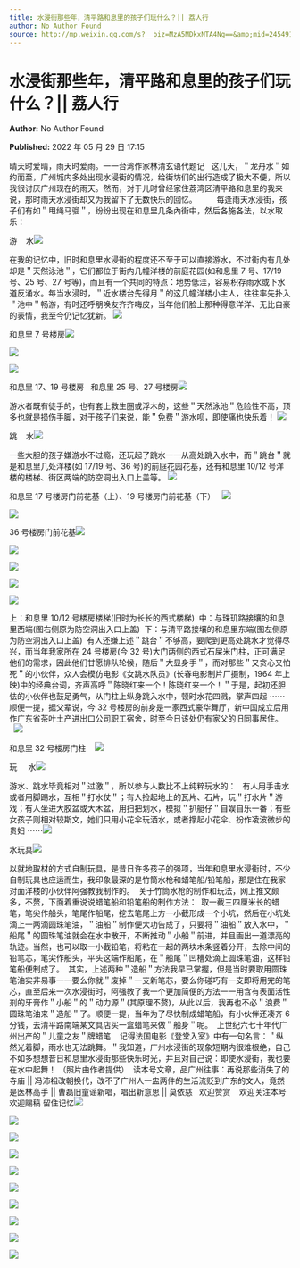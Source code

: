 ```yaml
---
title: 水浸街那些年，清平路和息里的孩子们玩什么？|| 荔人行
author: No Author Found
source: http://mp.weixin.qq.com/s?__biz=MzA5MDkxNTA4Ng==&amp;mid=2454912283&amp;idx=1&amp;sn=7d1922b8cd27b399853ede0e8d0a620d&amp;chksm=87a2357ab0d5bc6c293fdb735b953a837bc9c0b9e0820f76b56ea276c2990fa709ae55d7b8b2#rd
---
```


# 水浸街那些年，清平路和息里的孩子们玩什么？|| 荔人行

**Author:** No Author Found

**Published:** 2022 年 05 月 29 日 17:15

晴天时爱晴，雨天时爱雨。一一台湾作家林清玄语代题记   这几天，＂龙舟水＂如约而至，广州城内多处出现水浸街的情况，给街坊们的出行造成了极大不便，所以我很讨厌广州现在的雨天。然而，对于儿时曾经家住荔湾区清平路和息里的我来说，那时雨天水浸街却又为我留下了无数快乐的回忆。         每逢雨天水浸街，孩子们有如＂甩绳马骝＂，纷纷出现在和息里几条內街中，然后各施各法，以水取乐：

游    水![](https://mmbiz.qpic.cn/mmbiz_png/Ljib4So7yuWiaALjnzESrlKWU3nx41KuYllLK75icpicf7icI6VgvSVNI9WLA0sO300MJUIombNCqziaToh8rkKcJthQ/640?wx_fmt=png)

在我的记忆中，旧时和息里水浸街的程度还不至于可以直接游水，不过街内有几处却是＂天然泳池＂，它们都位于街内几幢洋楼的前庭花园(如和息里 7 号、17/19 号、25 号、27 号等)，而且有一个共同的特点：地势低洼，容易积存雨水或下水道反涌水。每当水浸时，＂近水楼台先得月＂的这几幢洋楼小主人，往往率先扑入＂池中＂畅游，有时还呼朋唤友齐齐嗨皮，当年他们脸上那种得意洋洋、无比自豪的表情，我至今仍记忆犹新。 ![](https://mmbiz.qpic.cn/mmbiz_png/Ljib4So7yuWiaALjnzESrlKWU3nx41KuYllLK75icpicf7icI6VgvSVNI9WLA0sO300MJUIombNCqziaToh8rkKcJthQ/640?wx_fmt=png)

和息里 7 号楼房![](https://mmbiz.qpic.cn/mmbiz_png/Ljib4So7yuWhtORlcK9jCN0Fe2fDxqslaEpoAHPzAqpDOIOPOwg5nDCticZc9YkWpianhjiclpHd6V7pNIibb9CLzuA/640?wx_fmt=png)

![](https://mmbiz.qpic.cn/mmbiz_jpg/PJWG74pLsMZOE9qOVNoklnKuLibibstt6xDMLibwCLmx45Dxxbd7MPVhbNx3HTOSb8SfrPvbHeOLU0LRfravdhZRA/640)

![](https://mmbiz.qpic.cn/mmbiz_png/Ljib4So7yuWhtORlcK9jCN0Fe2fDxqslab89fZeJ2lMBRSibYInTpDxeA5hYAyK245icEzC8HyrWRVrfKicXm2iaIeg/640?wx_fmt=png)

和息里 17、19 号楼房   和息里 25 号、27 号楼房![](https://mmbiz.qpic.cn/mmbiz_jpg/PJWG74pLsMZOE9qOVNoklnKuLibibstt6xAAGoPGdrJv12elNRjZ6SRWiao4BUDibA1oh3eRVVibEt3XlvRDr6DyCIw/640)

游水者既有徒手的，也有套上救生圈或浮木的，这些＂天然泳池＂危险性不高，顶多也就是损伤手脚，对于孩子们来说，能＂免费＂游水呗，即使痛也快乐着！ ![](https://mmbiz.qpic.cn/mmbiz_jpg/PJWG74pLsMZOE9qOVNoklnKuLibibstt6xlJfo0hxvgEPCttz8hXoZ55Nkd18SgQrPuPkPUR5SzjbMM50jX05YYw/640)

跳    水![](https://mmbiz.qpic.cn/mmbiz_jpg/PJWG74pLsMZOE9qOVNoklnKuLibibstt6xtRxThDkIhg8XkuTfIzVX6feh60P4OiatgkOXNygtibT5icAuZxBIDia8Mg/640)

一些大胆的孩子嫌游水不过瘾，还玩起了跳水一一从高处跳入水中，而＂跳台＂就是和息里几处洋楼(如 17/19 号、36 号)的前庭花园花基，还有和息里 10/12 号洋楼的楼梯、街区两端的防空洞出入口上盖等。 ![](https://mmbiz.qpic.cn/mmbiz_jpg/PJWG74pLsMZOE9qOVNoklnKuLibibstt6xnGEFYCZKgSmxagUDBmArHrZ0cDZ1ibuO2OXTPrXxtTpBFRD0cVWTorw/640)

和息里 17 号楼房门前花基（上）、19 号楼房门前花基（下）   ![](https://mmbiz.qpic.cn/mmbiz_png/Ljib4So7yuWiaHpokNh4uWxia9Vv2eYjfzjt2O8IR9SDCRM0oOEz6Iq0u5ehPqsDmiaS4wnCicOW6rFZ1gKibVH2LMbQ/640?wx_fmt=png)

![](https://mmbiz.qpic.cn/mmbiz_png/Ljib4So7yuWiaALjnzESrlKWU3nx41KuYllLK75icpicf7icI6VgvSVNI9WLA0sO300MJUIombNCqziaToh8rkKcJthQ/640?wx_fmt=png)

36 号楼房门前花基![](https://mmbiz.qpic.cn/mmbiz_png/Ljib4So7yuWiaALjnzESrlKWU3nx41KuYllLK75icpicf7icI6VgvSVNI9WLA0sO300MJUIombNCqziaToh8rkKcJthQ/640?wx_fmt=png)

![](https://mmbiz.qpic.cn/mmbiz_jpg/PJWG74pLsMZOE9qOVNoklnKuLibibstt6xLtRjzWE8cFxdX9iclfVawctAibr8NMZriahz1pWRpIGECP9K723VBMqaA/640)

![](https://mmbiz.qpic.cn/mmbiz_jpg/PJWG74pLsMZOE9qOVNoklnKuLibibstt6xA78Q5aeqPp3ibac8to5m9ktcejI39cxNxKN1IwQGfWscHpAFu4ibztUA/640)

![](https://mmbiz.qpic.cn/mmbiz_jpg/PJWG74pLsMZOE9qOVNoklnKuLibibstt6xbhxkqY0MqhGXV4NJmNdCvA6Cd5r2qXp5ZuEe37MolMMaWiaS5sfD7GQ/640)

![](https://mmbiz.qpic.cn/mmbiz_jpg/PJWG74pLsMZOE9qOVNoklnKuLibibstt6x98145eavoLmYgJk47EPNzKyluT8vZJqX0ciclOopFurzcJAqyjVZQXA/640)

上：和息里 10/12 号楼房楼梯(旧时为长长的西式楼梯)  中：与珠玑路接壤的和息里西端(图右侧原为防空洞出入口上盖)  下：与清平路接壤的和息里东端(图左侧原为防空洞出入口上盖)  有人还嫌上述＂跳台＂不够高，要爬到更高处跳水才觉得尽兴，而当年我家所在 24 号楼房(今 32 号)大门两侧的西式石屎米门柱，正可满足他们的需求，因此他们甘愿排队轮候，随后＂大显身手＂，而对那些＂又贪心又怕死＂的小伙伴，众人会模仿电影《女跳水队员》(长春电影制片厂摄制，1964 年上映)中的经典台词，齐声高呼＂陈晓红来一个！陈晓红来一个！＂于是，起初还胆怯的小伙伴也鼓足勇气，从门柱上纵身跳入水中，顿时水花四溅，掌声四起 ⋯⋯ 顺便一提，据父辈说，今 32 号楼房的前身是一家西式豪华舞厅，新中国成立后用作广东省茶叶土产进出口公司职工宿舍，时至今日该处仍有家父的旧同事居住。     ![](https://mmbiz.qpic.cn/mmbiz_gif/Ljib4So7yuWhVJicgR7xPMP5xQkxyVyt7prhYwtdIXVfso0rRV9lcwGNLwGria8xKukziay5OT090v2UkxKb5C3FjQ/640?wx_fmt=gif)

和息里 32 号楼房门柱    ![](https://mmbiz.qpic.cn/mmbiz_jpg/PJWG74pLsMZOE9qOVNoklnKuLibibstt6xEOhbubtcwaY1JrgKHEjDpoOpIOUJUFHXEv5iaObcjBxt26o800u75fw/640)

玩     水![](https://mmbiz.qpic.cn/mmbiz_png/Ljib4So7yuWiaqibJd55vCLXBdw4bGSkIiamfHwWicqhZkJ8ImV38ibN03IDQjjvbawDeIsUkSMCaaU4FfmWh6Msics8A/640?wx_fmt=png)

游水、跳水毕竟相对＂过激＂，所以参与人数比不上纯粹玩水的：   有人用手击水或者用脚踢水，互相＂打水仗＂；有人捡起地上的瓦片、石片，玩＂打水片＂游戏；有人坐进大胶盆或大木盆，用扫把划水，模拟＂扒艇仔＂自娱自乐一番；有些女孩子则相对较斯文，她们只用小花伞玩洒水，或者撑起小花伞、扮作凌波微步的贵妇 ⋯⋯![](https://mmbiz.qpic.cn/mmbiz_png/Ljib4So7yuWiaqibJd55vCLXBdw4bGSkIiammjn48oK9sxQDo3KJ5iae5opicvWr24A0206bRBLVibunxK9hyz0pB7SYA/640?wx_fmt=png)

水玩具![](https://mmbiz.qpic.cn/mmbiz_jpg/PJWG74pLsMZOE9qOVNoklnKuLibibstt6xaZJK79Ds1ErnodjX0keuLAAz9r0PjTBOemzSg5KOwJ2XrxSVQGtfyg/640)

以就地取材的方式自制玩具，是昔日许多孩子的强项，当年和息里水浸街时，不少自制玩具也应运而生，我印象最深的是竹筒水枪和蜡笔船/铅笔船，那是住在我家对面洋楼的小伙伴阿强教我制作的。  关于竹筒水枪的制作和玩法，网上推文颇多，不赘，下面着重说说蜡笔船和铅笔船的制作方法：  取一截三四厘米长的蜡笔，笔尖作船头，笔尾作船尾，挖去笔尾上方一小截形成一个小坑，然后在小坑处滴上一两滴圆珠笔油，＂油船＂制作便大功告成了，只要将＂油船＂放入水中，＂船尾＂的圆珠笔油就会在水中散开，不断推动＂小船＂前进，并且画出一道漂亮的轨迹。当然，也可以取一小截铅笔，将粘在一起的两块木条竖着分开，去除中间的铅笔芯，笔尖作船头，平头这端作船尾，在＂船尾＂凹槽处滴上圆珠笔油，这样铅笔船便制成了。  其实，上述两种＂造船＂方法我早已掌握，但是当时要取用圆珠笔油实非易事一一要么你就＂废掉＂一支新笔芯，要么你碰巧有一支即将用完的笔芯，直至后来一次水浸街时，阿强教了我一个更加简便的方法一一用含有表面活性剂的牙膏作＂小船＂的＂动力源＂(其原理不赘)，从此以后，我再也不必＂浪费＂圆珠笔油来＂造船＂了。顺便一提，当年为了尽快制成蜡笔船，有小伙伴还凑齐 6 分钱，去清平路南端某文具店买一盒蜡笔来做＂船身＂呢。  上世纪六七十年代广州出产的＂儿童之友＂牌蜡笔    记得法国电影《登堂入室》中有一句名言：＂纵然光着脚，雨水也无法跳舞。＂我知道，广州水浸街的现象短期内很难根绝，自己不如多想想昔日和息里水浸街那些快乐时光，并且对自己说：即使水浸街，我也要在水中起舞！ （照片由作者提供）  读本号文章，品广州往事：再说那些消失了的寺庙 || 冯沛祖改朝换代，改不了广州人一盅两件的生活流贬到广东的文人，竟然是医林高手 || 曹磊旧童谣新唱，唱出新意思 || 莫依慈   欢迎赞赏    欢迎关注本号欢迎赐稿 留住记忆![](https://mmbiz.qpic.cn/mmbiz_jpg/PJWG74pLsMZOE9qOVNoklnKuLibibstt6xugdBRlM47gwTJribauGXYYmd0ndzPWBLMUkjeW5EIvdibBVR0eHA8Pkw/640)

![](https://mmbiz.qpic.cn/mmbiz_gif/Ljib4So7yuWhVJicgR7xPMP5xQkxyVyt7prhYwtdIXVfso0rRV9lcwGNLwGria8xKukziay5OT090v2UkxKb5C3FjQ/640?wx_fmt=gif)

![](https://mmbiz.qpic.cn/mmbiz_jpg/PJWG74pLsMZOE9qOVNoklnKuLibibstt6xaPmM5Y1QeVD9oraCBg2yIMTJnLUa0XPugHlrM2QSSUQaVcfWOQ0lTw/640)

![](https://mmbiz.qpic.cn/mmbiz_png/Ljib4So7yuWiaALjnzESrlKWU3nx41KuYllLK75icpicf7icI6VgvSVNI9WLA0sO300MJUIombNCqziaToh8rkKcJthQ/640?wx_fmt=png)

![](https://mmbiz.qpic.cn/mmbiz_png/Ljib4So7yuWiaALjnzESrlKWU3nx41KuYllLK75icpicf7icI6VgvSVNI9WLA0sO300MJUIombNCqziaToh8rkKcJthQ/640?wx_fmt=png)

![](https://mmbiz.qpic.cn/mmbiz_png/Ljib4So7yuWiaALjnzESrlKWU3nx41KuYllLK75icpicf7icI6VgvSVNI9WLA0sO300MJUIombNCqziaToh8rkKcJthQ/640?wx_fmt=png)

![](https://mmbiz.qpic.cn/mmbiz_png/Ljib4So7yuWiaALjnzESrlKWU3nx41KuYllLK75icpicf7icI6VgvSVNI9WLA0sO300MJUIombNCqziaToh8rkKcJthQ/640?wx_fmt=png)

![](https://mmbiz.qpic.cn/mmbiz_jpg/PJWG74pLsMZOE9qOVNoklnKuLibibstt6x9P962VMVkQIyTwkKFYOgNZ3LLYTlQxpUgSlMtHu4rLpmibkJiaroNJ4g/640)

![](https://mmbiz.qpic.cn/mmbiz_png/Ljib4So7yuWhoMXQpz7G8s5Ichm41TOo2nib05xqUVeweIEM7ElEevBeYSZiciaurCJ8uKe5I1uMq6CZe62voxY7pA/640?wx_fmt=png)

![](https://mmbiz.qpic.cn/mmbiz_jpg/PJWG74pLsMattAskmpcvtPqMpIAHv903ej09445slGiacxZia7YJLTjTfduepq4uPgA9SsCrq2xPG9UmJD0ao2MA/640?wx_fmt=jpeg)
